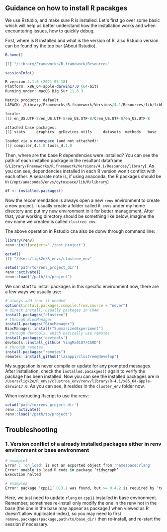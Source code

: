 ## Guidance on how to install R pacakges

We use Rstudio, and make sure R is installed. Let's first go over some basic which will help us better understand how the installation works
and when encountering issues, how to quickly debug.

First, where is R installed and what is the version of R, also Rstudio version can be found by the top bar (About Rstudio).

```R
R.home()

[1] "/Library/Frameworks/R.framework/Resources"

sessionInfo()

R version 4.1.0 (2021-05-18)
Platform: x86_64-apple-darwin17.0 (64-bit)
Running under: macOS Big Sur 11.6.3

Matrix products: default
LAPACK: /Library/Frameworks/R.framework/Versions/4.1/Resources/lib/libRlapack.dylib

locale:
[1] en_US.UTF-8/en_US.UTF-8/en_US.UTF-8/C/en_US.UTF-8/en_US.UTF-8

attached base packages:
[1] stats     graphics  grDevices utils     datasets  methods   base     

loaded via a namespace (and not attached):
[1] compiler_4.1.0 tools_4.1.0 
```

Then, where are the base R dependencies were installed? You can see the path of each installed package in the resultant dataframe (`/Library/Frameworks/R.framework/Versions/4.1/Resources/library`). As you can see, dependencies installed in each R version won't conflict with each other. A separate note is, if using anaconda, the R packages should be in (`/opt/anaconda3/envs/cytospace/lib/R/library`)

```R
df <- installed.packages()
```

Now the recommendation is always open a new `renv` environment to create a new project. I usually create a folder called `R_envs` under my home directory and put my new environment in it for better management. After that, your working directory should be something like below, imagine the env name we created is called `clustree_env`.

The above operation in Rstudio cna also be donw through command line:

```R
library(renv)
renv::init(project='./test_project')
```

```R
getwd()
[1] "/Users/ligk2e/R_envs/clustree_env"

setwd('path/to/renv_project_dir')
renv::activate()
renv::load("/path/to/project")
```

We can start to install packages in this specific environment now, there are a few ways we usually use:

```R
# always add that if needed
options(install.packages.compile.from.source = "never")
# direct install, usually packages in CRAN
install.packages("clustree")
# through BiocManager
install.packages("BiocManager")
BiocManager::install("SummarizedExperiment")
# through devtools, which basically use remotes
install.packages('devtools')
devtools::install_github('YingMa0107/CARD')
# through remotes
install.packages("remotes")
remotes::install_github("lazappi/clustree@develop")
```

My suggestion is never compile or update for any prompted messages. After installation, check the `installed.pacakges()` again to verify the package has been installed. Now you can see the installed packages are in `/Users/ligk2e/R_envs/clustree_env/renv/library/R-4.1/x86_64-apple-darwin17.0`. As you can see, it resides in the `cluster_env` folder now.


When instructing Rscript to use the renv:

```R
setwd('path/to/renv_project_dir')
renv::activate()
renv::load("/path/to/project")
```


## Troubleshooting

### 1. Version conflict of a already installed packages either in renv environment or base environment

```R
# example1
Error : 'on_load' is not an exported object from 'namespace:rlang'
Error: unable to load R code in package ‘tidygraph’
Execution halted

# example2
Error: package ‘cpp11’ 0.3.1 was found, but >= 0.4.2 is required by ‘tweenr’
```

Here, we just need to update `rlang` or `cpp11` installed in base environment. Remember, sometimes re-install only 
modify the one in the renv not in the base (the one in the base may appear as package.1 when viewed as R doesn't allow duplicated index), so you may need to first `remove.packages(package,path/to/base_dir)` then re-install, and re-start the session if necessary.










